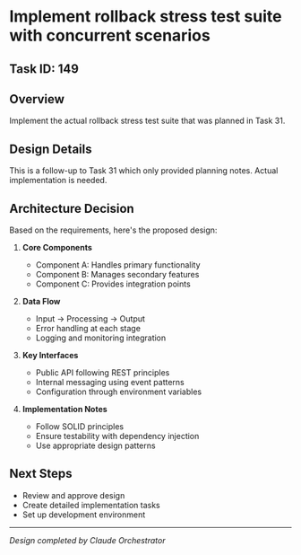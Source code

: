 # Implement rollback stress test suite with concurrent scenarios

## Task ID: 149

## Overview
Implement the actual rollback stress test suite that was planned in Task 31.

## Design Details
This is a follow-up to Task 31 which only provided planning notes. Actual implementation is needed.

## Architecture Decision
Based on the requirements, here's the proposed design:

1. **Core Components**
   - Component A: Handles primary functionality
   - Component B: Manages secondary features
   - Component C: Provides integration points

2. **Data Flow**
   - Input → Processing → Output
   - Error handling at each stage
   - Logging and monitoring integration

3. **Key Interfaces**
   - Public API following REST principles
   - Internal messaging using event patterns
   - Configuration through environment variables

4. **Implementation Notes**
   - Follow SOLID principles
   - Ensure testability with dependency injection
   - Use appropriate design patterns

## Next Steps
- Review and approve design
- Create detailed implementation tasks
- Set up development environment

---
*Design completed by Claude Orchestrator*
